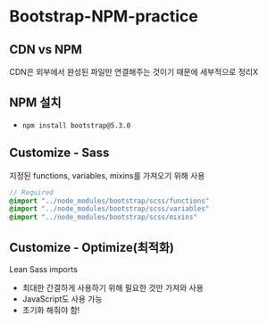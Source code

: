 # Bootstrap-NPM-practice

## CDN vs NPM

CDN은 외부에서 완성된 파일만 연결해주는 것이기 때문에 세부적으로 정리X

## NPM 설치

- `npm install bootstrap@5.3.0`

## Customize - Sass

지정된 functions, variables, mixins를 가져오기 위해 사용
```Sass
// Required
@import "../node_modules/bootstrap/scss/functions"
@import "../node_modules/bootstrap/scss/variables"
@import "../node_modules/bootstrap/scss/mixins"
```

## Customize - Optimize(최적화)

Lean Sass imports
- 최대한 간결하게 사용하기 위해 필요한 것만 가져와 사용
- JavaScript도 사용 가능
- 초기화 해줘야 함!
